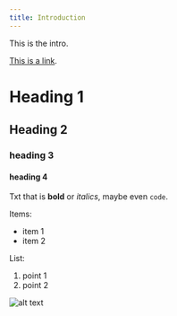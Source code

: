 ```yaml
---
title: Introduction
---
```


This is the intro.

[This is a link](https://borealbirds.github.io/).

# Heading 1

## Heading 2

### heading 3

#### heading 4

Txt that is **bold** or *italics*, maybe even `code`.

Items:

* item 1
* item 2

List:

1. point 1
2. point 2

![alt text](https://borealbirds.github.io/landing.gif)


